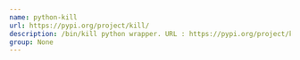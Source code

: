 ```yaml
---
name: python-kill
url: https://pypi.org/project/kill/
description: /bin/kill python wrapper. URL : https://pypi.org/project/kill/ Groups : None
group: None
---
```

